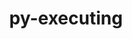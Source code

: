 ---
title: "py-executing"
layout: cache
categories: [package, develop-2024-10-13]
meta: {"versions": ["1.2.0"], "compilers": ["gcc@=11.1.0", "gcc@=11.4.0", "gcc@=9.4.0", "oneapi@=2024.2.1"], "oss": ["ubuntu20.04", "ubuntu22.04"], "platforms": ["linux"], "targets": ["neoverse_v1", "neoverse_v2", "ppc64le", "x86_64_v3"], "stacks": ["data-vis-sdk", "e4s", "e4s-neoverse-v2", "e4s-neoverse_v1", "e4s-oneapi", "e4s-power", "root"], "num_specs": 12, "num_specs_by_stack": {"e4s-power": 2, "root": 12, "data-vis-sdk": 2, "e4s-neoverse_v1": 2, "e4s-neoverse-v2": 2, "e4s": 3, "e4s-oneapi": 1}}
spec_details: [{"hash": "5tdt4p23h22n4q6xciisuys4pnz5gtzt", "compiler": "gcc@=9.4.0", "versions": ["1.2.0"], "os": "ubuntu20.04", "platform": "linux", "target": "ppc64le", "variants": ["build_system=python_pip"], "stacks": ["e4s-power", "root"], "size": "-", "tarball": "https://binaries.spack.io/develop-2024-10-13/build_cache/linux-ubuntu20.04-ppc64le/gcc-9.4.0/py-executing-1.2.0/linux-ubuntu20.04-ppc64le-gcc-9.4.0-py-executing-1.2.0-5tdt4p23h22n4q6xciisuys4pnz5gtzt.spack"}, {"hash": "skbymlfwzccpdh7c2xwxexzf3jozdt4t", "compiler": "gcc@=9.4.0", "versions": ["1.2.0"], "os": "ubuntu20.04", "platform": "linux", "target": "ppc64le", "variants": ["build_system=python_pip"], "stacks": ["e4s-power", "root"], "size": "-", "tarball": "https://binaries.spack.io/develop-2024-10-13/build_cache/linux-ubuntu20.04-ppc64le/gcc-9.4.0/py-executing-1.2.0/linux-ubuntu20.04-ppc64le-gcc-9.4.0-py-executing-1.2.0-skbymlfwzccpdh7c2xwxexzf3jozdt4t.spack"}, {"hash": "z74vk762g2mz4nn4ensqdrpjgklw5ify", "compiler": "gcc@=11.1.0", "versions": ["1.2.0"], "os": "ubuntu20.04", "platform": "linux", "target": "x86_64_v3", "variants": ["build_system=python_pip"], "stacks": ["root", "data-vis-sdk"], "size": "-", "tarball": "https://binaries.spack.io/develop-2024-10-13/build_cache/linux-ubuntu20.04-x86_64_v3/gcc-11.1.0/py-executing-1.2.0/linux-ubuntu20.04-x86_64_v3-gcc-11.1.0-py-executing-1.2.0-z74vk762g2mz4nn4ensqdrpjgklw5ify.spack"}, {"hash": "if64wwefy27kc76vgjsiuspigthpm4l4", "compiler": "gcc@=11.1.0", "versions": ["1.2.0"], "os": "ubuntu20.04", "platform": "linux", "target": "x86_64_v3", "variants": ["build_system=python_pip"], "stacks": ["root", "data-vis-sdk"], "size": "-", "tarball": "https://binaries.spack.io/develop-2024-10-13/build_cache/linux-ubuntu20.04-x86_64_v3/gcc-11.1.0/py-executing-1.2.0/linux-ubuntu20.04-x86_64_v3-gcc-11.1.0-py-executing-1.2.0-if64wwefy27kc76vgjsiuspigthpm4l4.spack"}, {"hash": "637fg47micekp6uv6tgxtslnjomgienm", "compiler": "gcc@=11.4.0", "versions": ["1.2.0"], "os": "ubuntu22.04", "platform": "linux", "target": "neoverse_v1", "variants": ["build_system=python_pip"], "stacks": ["root", "e4s-neoverse_v1"], "size": "-", "tarball": "https://binaries.spack.io/develop-2024-10-13/build_cache/linux-ubuntu22.04-neoverse_v1/gcc-11.4.0/py-executing-1.2.0/linux-ubuntu22.04-neoverse_v1-gcc-11.4.0-py-executing-1.2.0-637fg47micekp6uv6tgxtslnjomgienm.spack"}, {"hash": "5wqf5vn775ehg7j7woio3ifi3besu5vf", "compiler": "gcc@=11.4.0", "versions": ["1.2.0"], "os": "ubuntu22.04", "platform": "linux", "target": "neoverse_v1", "variants": ["build_system=python_pip"], "stacks": ["root", "e4s-neoverse_v1"], "size": "-", "tarball": "https://binaries.spack.io/develop-2024-10-13/build_cache/linux-ubuntu22.04-neoverse_v1/gcc-11.4.0/py-executing-1.2.0/linux-ubuntu22.04-neoverse_v1-gcc-11.4.0-py-executing-1.2.0-5wqf5vn775ehg7j7woio3ifi3besu5vf.spack"}, {"hash": "q3npa3ynaq3qvnp5obgwj244olv7vg7i", "compiler": "gcc@=11.4.0", "versions": ["1.2.0"], "os": "ubuntu22.04", "platform": "linux", "target": "neoverse_v2", "variants": ["build_system=python_pip"], "stacks": ["root", "e4s-neoverse-v2"], "size": "-", "tarball": "https://binaries.spack.io/develop-2024-10-13/build_cache/linux-ubuntu22.04-neoverse_v2/gcc-11.4.0/py-executing-1.2.0/linux-ubuntu22.04-neoverse_v2-gcc-11.4.0-py-executing-1.2.0-q3npa3ynaq3qvnp5obgwj244olv7vg7i.spack"}, {"hash": "544yuq4shrkwkju5uxfrasvwsbitidhx", "compiler": "gcc@=11.4.0", "versions": ["1.2.0"], "os": "ubuntu22.04", "platform": "linux", "target": "neoverse_v2", "variants": ["build_system=python_pip"], "stacks": ["root", "e4s-neoverse-v2"], "size": "-", "tarball": "https://binaries.spack.io/develop-2024-10-13/build_cache/linux-ubuntu22.04-neoverse_v2/gcc-11.4.0/py-executing-1.2.0/linux-ubuntu22.04-neoverse_v2-gcc-11.4.0-py-executing-1.2.0-544yuq4shrkwkju5uxfrasvwsbitidhx.spack"}, {"hash": "vnmvuxiuf4mx2y24avdlovivc2sv5aqz", "compiler": "gcc@=11.4.0", "versions": ["1.2.0"], "os": "ubuntu22.04", "platform": "linux", "target": "x86_64_v3", "variants": ["build_system=python_pip"], "stacks": ["root", "e4s"], "size": "-", "tarball": "https://binaries.spack.io/develop-2024-10-13/build_cache/linux-ubuntu22.04-x86_64_v3/gcc-11.4.0/py-executing-1.2.0/linux-ubuntu22.04-x86_64_v3-gcc-11.4.0-py-executing-1.2.0-vnmvuxiuf4mx2y24avdlovivc2sv5aqz.spack"}, {"hash": "tydf32vm7azupndoudgxrzjyje3qwk7c", "compiler": "gcc@=11.4.0", "versions": ["1.2.0"], "os": "ubuntu22.04", "platform": "linux", "target": "x86_64_v3", "variants": ["build_system=python_pip"], "stacks": ["root", "e4s"], "size": "-", "tarball": "https://binaries.spack.io/develop-2024-10-13/build_cache/linux-ubuntu22.04-x86_64_v3/gcc-11.4.0/py-executing-1.2.0/linux-ubuntu22.04-x86_64_v3-gcc-11.4.0-py-executing-1.2.0-tydf32vm7azupndoudgxrzjyje3qwk7c.spack"}, {"hash": "4hkzjfmy3h4kochdsoorsgvgcfkwrm2l", "compiler": "gcc@=11.4.0", "versions": ["1.2.0"], "os": "ubuntu22.04", "platform": "linux", "target": "x86_64_v3", "variants": ["build_system=python_pip"], "stacks": ["root", "e4s"], "size": "-", "tarball": "https://binaries.spack.io/develop-2024-10-13/build_cache/linux-ubuntu22.04-x86_64_v3/gcc-11.4.0/py-executing-1.2.0/linux-ubuntu22.04-x86_64_v3-gcc-11.4.0-py-executing-1.2.0-4hkzjfmy3h4kochdsoorsgvgcfkwrm2l.spack"}, {"hash": "35v7zxez25toxzqzxt4prkb4jx6mi6ux", "compiler": "oneapi@=2024.2.1", "versions": ["1.2.0"], "os": "ubuntu22.04", "platform": "linux", "target": "x86_64_v3", "variants": ["build_system=python_pip"], "stacks": ["e4s-oneapi", "root"], "size": "-", "tarball": "https://binaries.spack.io/develop-2024-10-13/build_cache/linux-ubuntu22.04-x86_64_v3/oneapi-2024.2.1/py-executing-1.2.0/linux-ubuntu22.04-x86_64_v3-oneapi-2024.2.1-py-executing-1.2.0-35v7zxez25toxzqzxt4prkb4jx6mi6ux.spack"}]
---
